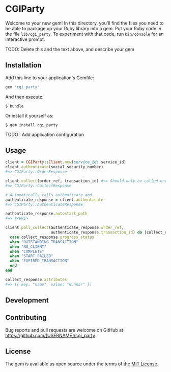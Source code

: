 # CGIParty

Welcome to your new gem! In this directory, you'll find the files you need to be able to package up your Ruby library into a gem. Put your Ruby code in the file `lib/cgi_party`. To experiment with that code, run `bin/console` for an interactive prompt.

TODO: Delete this and the text above, and describe your gem

## Installation

Add this line to your application's Gemfile:

```ruby
gem 'cgi_party'
```

And then execute:

    $ bundle

Or install it yourself as:

    $ gem install cgi_party

TODO : Add application configuration

## Usage
```ruby
client = CGIParty::Client.new(service_id: service_id)
client.authenticate(social_security_number)
#=> CGIParty::OrderResponse

client.collect(order_ref, transaction_id) #<= Should only be called once every three seconds
#=> CGIParty::CollectResponse

# Automatically calls authenticate and
authenticate_response = client.authenticate
#=> CGIParty::AuthenticateResponse

authenticate_response.autostart_path
#=> #<URI>

client.poll_collect(authenticate_response.order_ref,
                    authenticate_response.transaction_id) do |collect_response|
  case collect_response.progress_status
  when "OUTSTANDING_TRANSACTION"
  when "NO_CLIENT"
  when "COMPLETE"
  when "START_FAILED"
  when "EXPIRED_TRANSACTION"
  end
end

collect_response.attributes
#=> [{ key: "name", value: "Gunnar" }]
```
## Development

## Contributing

Bug reports and pull requests are welcome on GitHub at https://github.com/[USERNAME]/cgi_party.

## License

The gem is available as open source under the terms of the [MIT License](https://opensource.org/licenses/MIT).

